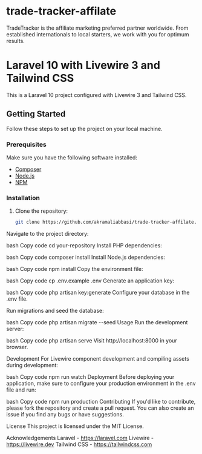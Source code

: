 # trade-tracker-affilate
TradeTracker is the affiliate marketing preferred partner worldwide. From established internationals to local starters, we work with you for optimum results.


# Laravel 10 with Livewire 3 and Tailwind CSS

This is a Laravel 10 project configured with Livewire 3 and Tailwind CSS.

## Getting Started

Follow these steps to set up the project on your local machine.

### Prerequisites

Make sure you have the following software installed:

- [Composer](https://getcomposer.org/)
- [Node.js](https://nodejs.org/)
- [NPM](https://www.npmjs.com/)

### Installation

1. Clone the repository:

   ```bash
   git clone https://github.com/akramaliabbasi/trade-tracker-affilate.git

Navigate to the project directory:

bash
Copy code
cd your-repository
Install PHP dependencies:

bash
Copy code
composer install
Install Node.js dependencies:

bash
Copy code
npm install
Copy the environment file:

bash
Copy code
cp .env.example .env
Generate an application key:

bash
Copy code
php artisan key:generate
Configure your database in the .env file.

Run migrations and seed the database:

bash
Copy code
php artisan migrate --seed
Usage
Run the development server:

bash
Copy code
php artisan serve
Visit http://localhost:8000 in your browser.

Development
For Livewire component development and compiling assets during development:

bash
Copy code
npm run watch
Deployment
Before deploying your application, make sure to configure your production environment in the .env file and run:

bash
Copy code
npm run production
Contributing
If you'd like to contribute, please fork the repository and create a pull request. You can also create an issue if you find any bugs or have suggestions.

License
This project is licensed under the MIT License.

Acknowledgements
Laravel - https://laravel.com
Livewire - https://livewire.dev
Tailwind CSS - https://tailwindcss.com